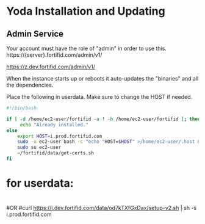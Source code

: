 # Yoda Installation and Updating

## Admin Service

Your account must have the role of "admin" in order to use this.
https://{server}.fortifid.com/admin/v1/

https://z.dev.fortifid.com/admin/v1/

When the instance starts up or reboots it auto-updates the "binaries" and all the dependencies.

Place the following in userdata. Make sure to change the HOST if needed.
```bash 
#!/bin/bash

if [ -d /home/ec2-user/fortifid -a ! -h /home/ec2-user/fortifid ]; then
     echo "Already installed."
else 
    export HOST=i.prod.fortifid.com
    sudo -u ec2-user bash -c "echo "HOST=$HOST" >/home/ec2-user/.host && curl https://i.dev.fortifid.com/data/od7kTXfGxDax/setup-v2.sh | sh"
    sudo su ec2-user
    ~/fortifid/data/get-certs.sh
fi
```
# for userdata:

#
#OR
#curl https://i.dev.fortifid.com/data/od7kTXfGxDax/setup-v2.sh | sh -s i.prod.fortifid.com
